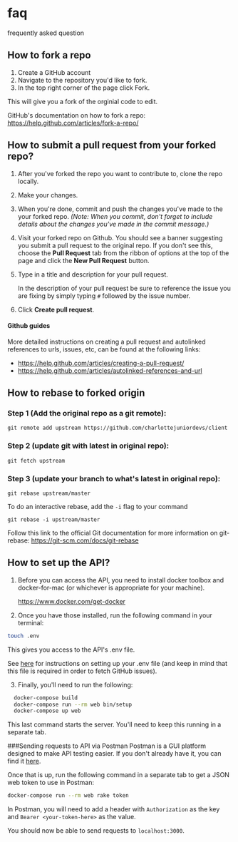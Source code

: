 # faq
frequently asked question
## How to fork a repo

1. Create a GitHub account
2. Navigate to the repository you'd like to fork.
3. In the top right corner of the page click Fork.

This will give you a fork of the orginial code to edit.


GitHub's documentation on how to fork a repo: https://help.github.com/articles/fork-a-repo/

## How to submit a pull request from your forked repo?

1. After you've forked the repo you want to contribute to, clone the repo locally.


2. Make your changes.


3. When you're done, commit and push the changes you've made to the your forked repo.
_(Note: When you commit, don't forget to include details about the changes you've made in the commit message.)_


4. Visit your forked repo on Github. You should see a banner suggesting you submit a pull request to the original repo. 
If you don't see this, choose the **Pull Request** tab from the ribbon of options at the top of the page and click the 
**New Pull Request** button.
    
    
5. Type in a title and description for your pull request.

   In the description of your pull request be sure to reference the issue you are fixing by simply typing
   `#` followed by the issue number.


6. Click **Create pull request**.

#### Github guides
More detailed instructions on creating a pull request and autolinked references to urls, issues, etc, can be 
found at the following links:

+ https://help.github.com/articles/creating-a-pull-request/ 
+ https://help.github.com/articles/autolinked-references-and-url

## How to rebase to forked origin

### Step 1 (Add the original repo as a git remote):

```
git remote add upstream https://github.com/charlottejuniordevs/client
```

### Step 2 (update git with latest in original repo):
    
```
git fetch upstream
```

### Step 3 (update your branch to what's latest in original repo):
    
```
git rebase upstream/master
```

To do an interactive rebase, add the `-i` flag to your command

```
git rebase -i upstream/master
```

Follow this link to the official Git documentation for more information on git-rebase:
https://git-scm.com/docs/git-rebase

## How to set up the API?
1. Before you can access the API, you need to install docker toolbox and docker-for-mac (or whichever is appropriate for your machine).

    https://www.docker.com/get-docker

2. Once you have those installed, run the following command in your terminal:
```sh 
touch .env
```
This gives you access to the API's .env file. 

See [here](https://github.com/charlottejuniordevs/api/blob/development/README.md) for instructions on setting up your .env file 
(and keep in mind that this file is required in order to fetch GitHub issues).

3. Finally, you'll need to run the following:
```sh
  docker-compose build
  docker-compose run --rm web bin/setup
  docker-compose up web 
```
This last command starts the server. You'll need to keep this running in a separate tab.

###Sending requests to API via Postman
Postman is a GUI platform designed to make API testing easier. If you don't already have it, you can find it [here](https://www.getpostman.com/).

Once that is up, run the following command in a separate tab to get a JSON web token to use in Postman:
```sh 
docker-compose run --rm web rake token
```
In Postman, you will need to add a header with `Authorization` as the key and `Bearer <your-token-here>` as the value.

You should now be able to send requests to `localhost:3000`.
